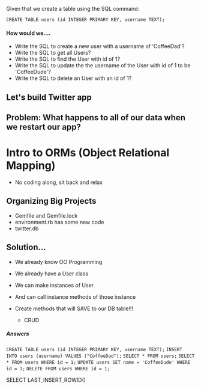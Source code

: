 Given that we create a table using the SQL command:

`CREATE TABLE users (id INTEGER PRIMARY KEY, username TEXT);`


#### How would we....
- Write the SQL to create a new user with a username of 'CoffeeDad'?
- Write the SQL to get all Users?
- Write the SQL to find the User with id of 1?
- Write the SQL to update the the username of the User with id of 1 to be 'CoffeeDude'?
- Write the SQL to delete an User with an id of 1?

























## Let's build Twitter app

## Problem: What happens to all of our data when we restart our app?

# Intro to ORMs (Object Relational Mapping)
 - No coding along, sit back and relax

## Organizing Big Projects
- Gemfile and Gemfile.lock
- environment.rb has some new code
- twitter.db

## Solution...
- We already know OO Programming
 - We already have a User class
 - We can make instances of User
 - And can call instance methods of those instance

- Create methods that will SAVE to our DB table!!!
  - CRUD






















##### Answers
`CREATE TABLE users (id INTEGER PRIMARY KEY, username TEXT);`
`INSERT INTO users (username) VALUES ("CoffeeDad");`
`SELECT * FROM users;`
`SELECT * FROM users WHERE id = 1;`
`UPDATE users SET name = 'CoffeeDude' WHERE id = 1;`
`DELETE FROM users WHERE id = 1;`

SELECT LAST_INSERT_ROWID()
